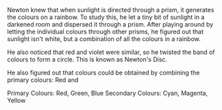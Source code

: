 Newton knew that when sunlight is directed through a prism, it generates the colours on a rainbow.
To study this, he let a tiny bit of sunlight in a darkened room and dispersed it through a prism. After playing around by letting the individual colours through other prisms, he figured out that sunlight isn't white, but a combination of all the colours in a rainbow.

He also noticed that red and violet were similar, so he twisted the band of colours to form a circle. This is known as Newton's Disc.

He also figured out that colours could be obtained by combining the primary colours:
Red and 

Primary Colours: Red, Green, Blue
Secondary Colours: Cyan, Magenta, Yellow